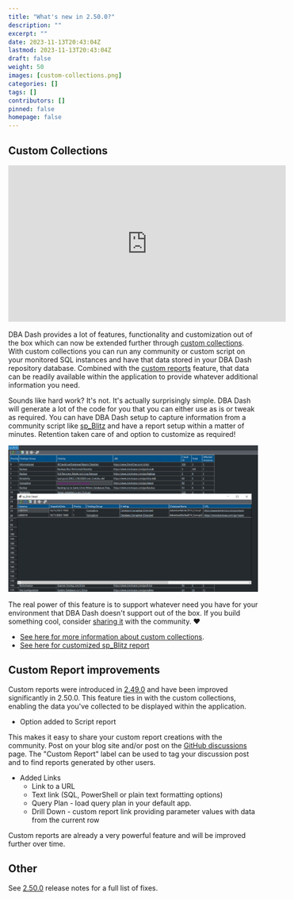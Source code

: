 ```yaml
---
title: "What's new in 2.50.0?"
description: ""
excerpt: ""
date: 2023-11-13T20:43:04Z
lastmod: 2023-11-13T20:43:04Z
draft: false
weight: 50
images: [custom-collections.png]
categories: []
tags: []
contributors: []
pinned: false
homepage: false
---
```

## Custom Collections

<iframe width="560" height="315" src="https://www.youtube.com/embed/0gebFSyS6_k?si=dPriURKKBtHAt7C_" title="YouTube video player" frameborder="0" allow="accelerometer; autoplay; clipboard-write; encrypted-media; gyroscope; picture-in-picture; web-share" allowfullscreen></iframe>

DBA Dash provides a lot of features, functionality and customization out of the box which can now be extended further through [custom collections](/docs/help/custom-collections/).  With custom collections you can run any community or custom script on your monitored SQL instances and have that data stored in your DBA Dash repository database.  Combined with the [custom reports](/docs/how-to/create-custom-reports) feature, that data can be readily available within the application to provide whatever additional information you need.

Sounds like hard work?  It's not.  It's actually surprisingly simple. DBA Dash will generate a lot of the code for you that you can either use as is or tweak as required.  You can have DBA Dash setup to capture information from a community script like [sp_Blitz](https://github.com/BrentOzarULTD/SQL-Server-First-Responder-Kit/blob/dev/sp_Blitz.sql) and have a report setup within a matter of minutes.  Retention taken care of and option to customize as required!

[![sp_Blitz Custom Collection](sp-blitz-custom-collection.png)](sp-blitz-custom-collection.png)

The real power of this feature is to support whatever need you have for your environment that DBA Dash doesn't support out of the box.  If you build something cool, consider [sharing it](https://github.com/trimble-oss/dba-dash/discussions) with the community. ♥️

* [See here for more information about custom collections](/docs/help/custom-collections/).
* [See here for customized sp_Blitz report](https://github.com/trimble-oss/dba-dash/discussions/768)

## Custom Report improvements

Custom reports were introduced in [2.49.0](../whats-new-in-2.49.0/) and have been improved significantly in 2.50.0.  This feature ties in with the custom collections, enabling the data you've collected to be displayed within the application.

* Option added to Script report

This makes it easy to share your custom report creations with the community.  Post on your blog site and/or post on the [GitHub discussions](https://github.com/trimble-oss/dba-dash/discussions) page.  The "Custom Report" label can be used to tag your discussion post and to find reports generated by other users.  

* Added Links
    * Link to a URL
    * Text link (SQL, PowerShell or plain text formatting options)
    * Query Plan - load query plan in your default app.
    * Drill Down - custom report link providing parameter values with data from the current row

Custom reports are already a very powerful feature and will be improved further over time.

## Other

See [2.50.0](https://github.com/trimble-oss/dba-dash/releases/tag/2.50.0) release notes for a full list of fixes.